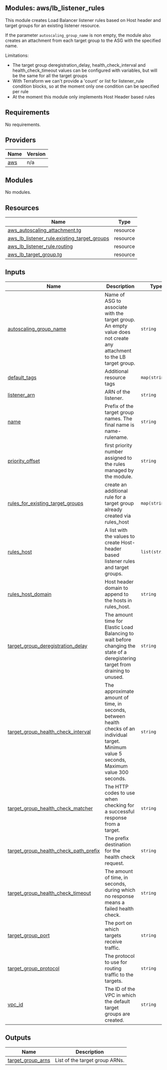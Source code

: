 ## Modules: aws/lb\_listener\_rules

This module creates Load Balancer listener rules based on Host header and target groups for
an existing listener resource.

If the parameter `autoscaling_group_name` is non empty, the module also creates an attachment
from each target group to the ASG with the specified name.

Limitations:
 - The target group deregistration\_delay, health\_check\_interval and health\_check\_timeout
values can be configured with variables, but will be the same for all the target groups
 - With Terraform we can't provide a 'count' or list for listener\_rule condition blocks,
so at the moment only one condition can be specified per rule
 - At the moment this module only implements Host Header based rules

## Requirements

No requirements.

## Providers

| Name | Version |
|------|---------|
| <a name="provider_aws"></a> [aws](#provider\_aws) | n/a |

## Modules

No modules.

## Resources

| Name | Type |
|------|------|
| [aws_autoscaling_attachment.tg](https://registry.terraform.io/providers/hashicorp/aws/latest/docs/resources/autoscaling_attachment) | resource |
| [aws_lb_listener_rule.existing_target_groups](https://registry.terraform.io/providers/hashicorp/aws/latest/docs/resources/lb_listener_rule) | resource |
| [aws_lb_listener_rule.routing](https://registry.terraform.io/providers/hashicorp/aws/latest/docs/resources/lb_listener_rule) | resource |
| [aws_lb_target_group.tg](https://registry.terraform.io/providers/hashicorp/aws/latest/docs/resources/lb_target_group) | resource |

## Inputs

| Name | Description | Type | Default | Required |
|------|-------------|------|---------|:--------:|
| <a name="input_autoscaling_group_name"></a> [autoscaling\_group\_name](#input\_autoscaling\_group\_name) | Name of ASG to associate with the target group. An empty value does not create any attachment to the LB target group. | `string` | `""` | no |
| <a name="input_default_tags"></a> [default\_tags](#input\_default\_tags) | Additional resource tags | `map(string)` | `{}` | no |
| <a name="input_listener_arn"></a> [listener\_arn](#input\_listener\_arn) | ARN of the listener. | `string` | n/a | yes |
| <a name="input_name"></a> [name](#input\_name) | Prefix of the target group names. The final name is name-rulename. | `string` | n/a | yes |
| <a name="input_priority_offset"></a> [priority\_offset](#input\_priority\_offset) | first priority number assigned to the rules managed by the module. | `string` | `1` | no |
| <a name="input_rules_for_existing_target_groups"></a> [rules\_for\_existing\_target\_groups](#input\_rules\_for\_existing\_target\_groups) | create an additional rule for a target group already created via rules\_host | `map(string)` | `{}` | no |
| <a name="input_rules_host"></a> [rules\_host](#input\_rules\_host) | A list with the values to create Host-header based listener rules and target groups. | `list(string)` | `[]` | no |
| <a name="input_rules_host_domain"></a> [rules\_host\_domain](#input\_rules\_host\_domain) | Host header domain to append to the hosts in rules\_host. | `string` | `"*"` | no |
| <a name="input_target_group_deregistration_delay"></a> [target\_group\_deregistration\_delay](#input\_target\_group\_deregistration\_delay) | The amount time for Elastic Load Balancing to wait before changing the state of a deregistering target from draining to unused. | `string` | `300` | no |
| <a name="input_target_group_health_check_interval"></a> [target\_group\_health\_check\_interval](#input\_target\_group\_health\_check\_interval) | The approximate amount of time, in seconds, between health checks of an individual target. Minimum value 5 seconds, Maximum value 300 seconds. | `string` | `30` | no |
| <a name="input_target_group_health_check_matcher"></a> [target\_group\_health\_check\_matcher](#input\_target\_group\_health\_check\_matcher) | The HTTP codes to use when checking for a successful response from a target. | `string` | `"200-399"` | no |
| <a name="input_target_group_health_check_path_prefix"></a> [target\_group\_health\_check\_path\_prefix](#input\_target\_group\_health\_check\_path\_prefix) | The prefix destination for the health check request. | `string` | `"/_healthcheck-ready_"` | no |
| <a name="input_target_group_health_check_timeout"></a> [target\_group\_health\_check\_timeout](#input\_target\_group\_health\_check\_timeout) | The amount of time, in seconds, during which no response means a failed health check. | `string` | `5` | no |
| <a name="input_target_group_port"></a> [target\_group\_port](#input\_target\_group\_port) | The port on which targets receive traffic. | `string` | `80` | no |
| <a name="input_target_group_protocol"></a> [target\_group\_protocol](#input\_target\_group\_protocol) | The protocol to use for routing traffic to the targets. | `string` | `"HTTP"` | no |
| <a name="input_vpc_id"></a> [vpc\_id](#input\_vpc\_id) | The ID of the VPC in which the default target groups are created. | `string` | n/a | yes |

## Outputs

| Name | Description |
|------|-------------|
| <a name="output_target_group_arns"></a> [target\_group\_arns](#output\_target\_group\_arns) | List of the target group ARNs. |
